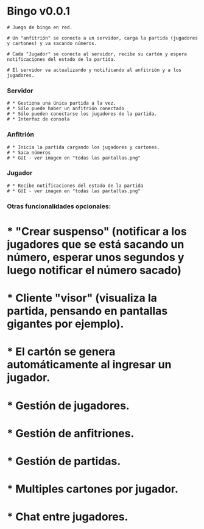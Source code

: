 # Bingo v0.0.1

    # Juego de bingo en red.

    # Un "anfitrión" se conecta a un servidor, carga la partida (jugadores y cartones) y va sacando números.

    # Cada "Jugador" se conecta al servidor, recibe su cartón y espera notificaciones del estado de la partida.

    # El servidor va actualizando y notificando al anfitrión y a los jugadores.

### Servidor

    # * Gestiona una única partida a la vez.
    # * Sólo puede haber un anfitrión conectado
    # * Sólo pueden conectarse los jugadores de la partida.
    # * Interfaz de consola

### Anfitrión

    # * Inicia la partida cargando los jugadores y cartones.
    # * Saca números
    # * GUI - ver imagen en "todas las pantallas.png"

### Jugador

    # * Recibe notificaciones del estado de la partida
    # * GUI - ver imagen en "todas las pantallas.png"

### Otras funcionalidades opcionales:

# \* "Crear suspenso" (notificar a los jugadores que se está sacando un número, esperar unos segundos y luego notificar el número sacado)

# \* Cliente "visor" (visualiza la partida, pensando en pantallas gigantes por ejemplo).

# \* El cartón se genera automáticamente al ingresar un jugador.

# \* Gestión de jugadores.

# \* Gestión de anfitriones.

# \* Gestión de partidas.

# \* Multiples cartones por jugador.

# \* Chat entre jugadores.

